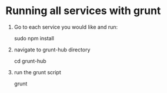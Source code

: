 # Running all services with grunt

1) Go to each service you would like and run:
      
      sudo npm install

2) navigate to grunt-hub directory

      cd grunt-hub

3) run the grunt script

      grunt